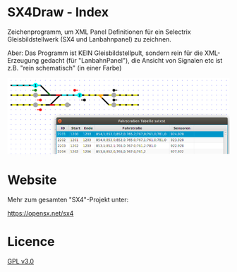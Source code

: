# SX4Draw - Index

Zeichenprogramm, um XML Panel Definitionen für ein Selectrix Gleisbildstellwerk (SX4 und Lanbahnpanel) zu zeichnen.

Aber: Das Programm ist KEIN Gleisbildstellpult, sondern rein für die XML-Erzeugung gedacht
(für "LanbahnPanel"), die Ansicht von Signalen etc ist z.B. "rein schematisch" (in einer Farbe)

![SX4 GUI](sx4draw-1.png)

# Website

Mehr zum gesamten "SX4"-Projekt unter:

<https://opensx.net/sx4>

# Licence

[GPL v3.0](https://www.gnu.org/licenses/gpl-3.0.en.html)


